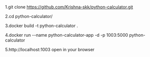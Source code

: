 1.git clone https://github.com/Krishna-skk/python-calculator.git

2.cd python-calculator/

3.docker build -t python-calculator .

4.docker run --name python-calculator-app -d -p 1003:5000 python-calculator

5.http://localhost:1003 open in your browser
